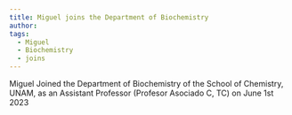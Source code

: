 ```yaml
---
title: Miguel joins the Department of Biochemistry
author:
tags:
  - Miguel
  - Biochemistry
  - joins
---
```


Miguel Joined the Department of Biochemistry of the School of Chemistry, UNAM, as an Assistant Professor (Profesor Asociado C, TC) on June 1st 2023 
